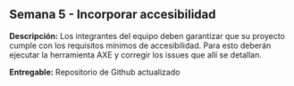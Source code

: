 ## Semana 5 - Incorporar accesibilidad

**Descripción:** Los integrantes del equipo deben garantizar que su proyecto cumple con los requisitos mínimos de accesibilidad. Para esto deberán ejecutar la herramienta AXE y corregir los issues que allí se detallan.

**Entregable:** Repositorio de Github actualizado
